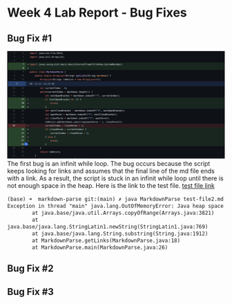 # Week 4 Lab Report - Bug Fixes
## Bug Fix #1
![Bug 1](lab2/bug1.png)
The first bug is an infinit while loop. The bug occurs because the script keeps looking for links and assumes that the final line of the md file ends with a link. As a result, the script is stuck in an infinit while loop until there is not enough space in the heap. Here is the link to the test file. [test file link](https://github.com/tarunm20/markdown-parse/blob/main/test-file2.md)

```
(base) ➜  markdown-parse git:(main) ✗ java MarkdownParse test-file2.md
Exception in thread "main" java.lang.OutOfMemoryError: Java heap space
        at java.base/java.util.Arrays.copyOfRange(Arrays.java:3821)
        at java.base/java.lang.StringLatin1.newString(StringLatin1.java:769)
        at java.base/java.lang.String.substring(String.java:1912)
        at MarkdownParse.getLinks(MarkdownParse.java:18)
        at MarkdownParse.main(MarkdownParse.java:26)
```

## Bug Fix #2

## Bug Fix #3

